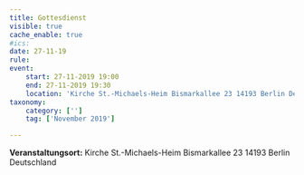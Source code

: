 ```yaml
---
title: Gottesdienst
visible: true
cache_enable: true
#ics: 
date: 27-11-19
rule: 
event:
	start: 27-11-2019 19:00
	end: 27-11-2019 19:30
	location: 'Kirche St.-Michaels-Heim Bismarkallee 23 14193 Berlin Deutschland'
taxonomy:
	category: ['']
	tag: ['November 2019']

---
```




**Veranstaltungsort:** Kirche St.-Michaels-Heim
Bismarkallee 23
14193 Berlin
Deutschland

